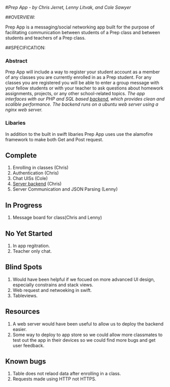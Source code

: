 #*Prep App - by Chris Jerret, Lenny Litvak, and Cole Sawyer*

##OVERVIEW:

Prep App is a messaging/social networking app built for the purpose of
facilitating communication between students of a Prep class and between
students and teachers of a Prep class.

##SPECIFICATION:
### Abstract
Prep App will include a way to register your student account as a
member of any classes you are currently enrolled in as a Prep
student.
For any classes you are registered you will be able to enter a group
message with your fellow students or with your teacher to ask questions
about homework assignments, projects, or any other school-related
topics.
<em>The app interfaces with our PHP and SQL based [backend](https://github.com/chrisj1/PrepAppBackendProduction), which provides
clean and scalible performance.</em>
<em>The backend runs on a ubuntu web server using a nginx web server.</em>
        
        
### Libaries
In addition to the built in swift libaries Prep App uses use the 
alamofire framework to make both Get and Post request.
        
## Complete
1. Enrolling in classes (Chris)
2. Authentication (Chris)
3. Chat UISs (Cole)
4. [Server backend](https://github.com/chrisj1/PrepAppBackendProduction) (Chris)
5. Server Communication and JSON Parsing (Lenny)
        
## In Progress
1. Message board for class(Chris and Lenny)

## No Yet Started
1. In app regitration.
2. Teacher only chat.
       
## Blind Spots
1. Would have been helpful if we focued on more advanced UI design, especially constrains and stack views.
2. Web request and netwoeking in swift.
3. Tableviews.

## Resources
1. A web server would have been useful to allow us to deploy the backend easier.    
2. Some way to deploy to app store so we could allow more classmates to test out the app in their devices so we could find more bugs and get user feedback.

## Known bugs
1. Table does not relaod data after enrolling in a class.
2. Requests made using HTTP not HTTPS.
